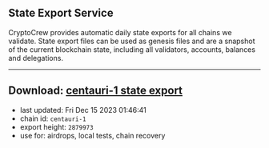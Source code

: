 ## State Export Service
CryptoCrew provides automatic daily state exports for all chains we validate. State export files can be used as genesis files and are a snapshot of the current blockchain state, including all validators, accounts, balances and delegations.

---
**Download: [centauri-1 state export](https://dl.ccvalidators.com/SERVICE/composable/centauri-1_export_2879973.json)**
---

- last updated: Fri Dec 15 2023 01:46:41
- chain id: `centauri-1`
- export height: `2879973`
- use for: airdrops, local tests, chain recovery
